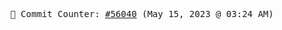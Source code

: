 <p align="center">
    <samp>
        📮 Commit Counter: <a href="https://github.com/Javascript-void0/Javascript-void0/commits/main">#56040</a> (May 15, 2023 @ 03:24 AM)
    </samp>
</p>